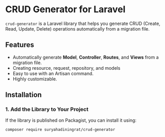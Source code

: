 # CRUD Generator for Laravel

`crud-generator` is a Laravel library that helps you generate CRUD (Create, Read, Update, Delete) operations automatically from a migration file.

## Features
- Automatically generate **Model**, **Controller**, **Routes**, and **Views** from a migration file.
- Creating resource, request, repository, and models
- Easy to use with an Artisan command.
- Highly customizable.

## Installation

### 1. Add the Library to Your Project
If the library is published on Packagist, you can install it using:
```bash
composer require suryahadiningrat/crud-generator
